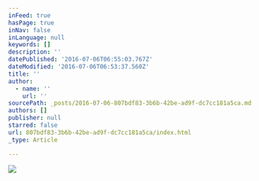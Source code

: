 ```yaml
---
inFeed: true
hasPage: true
inNav: false
inLanguage: null
keywords: []
description: ''
datePublished: '2016-07-06T06:55:03.767Z'
dateModified: '2016-07-06T06:53:37.560Z'
title: ''
author:
  - name: ''
    url: ''
sourcePath: _posts/2016-07-06-807bdf83-3b6b-42be-ad9f-dc7cc181a5ca.md
authors: []
publisher: null
starred: false
url: 807bdf83-3b6b-42be-ad9f-dc7cc181a5ca/index.html
_type: Article

---
```

![](https://imgflo.herokuapp.com/graph/vahj1ThiexotieMo/9cd929192ce5891fcf16f6958ec7f097/croprotate.png?cropheight=44&cropwidth=346&degrees=0&input=https%3A%2F%2Fthe-grid-user-content.s3-us-west-2.amazonaws.com%2F6971c5b7-3acb-4723-b7a1-0481391515ae.png&x=2&y=1)